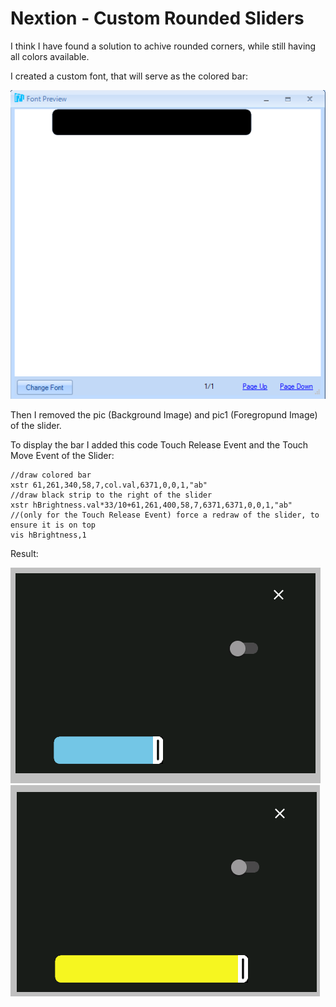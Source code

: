 # Nextion - Custom Rounded Sliders

I think I have found a solution to achive rounded corners, while still having all colors available.

I created a custom font, that will serve as the colored bar:

![custom font](images/custom_font.png)

Then I removed the pic (Background Image) and pic1 (Foregropund Image) of the slider.

To display the bar I added this code Touch Release Event and the Touch Move Event of the Slider:

````
//draw colored bar
xstr 61,261,340,58,7,col.val,6371,0,0,1,"ab"
//draw black strip to the right of the slider
xstr hBrightness.val*33/10+61,261,400,58,7,6371,6371,0,0,1,"ab"
//(only for the Touch Release Event) force a redraw of the slider, to ensure it is on top
vis hBrightness,1
````

Result:

![custom font](images/simulator_1.png)
![custom font](images/simulator_2.png)

